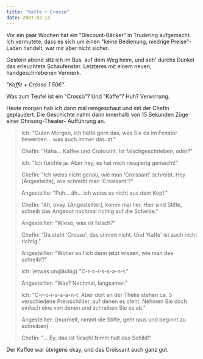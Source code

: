 ```yaml
---
title: "Kaffe + Crosso"
date: 2007-02-13
---
```


Vor ein paar Wochen hat ein "Discount-Bäcker" in Trudering aufgemacht. Ich vermutete, dass es sich um einen "keine Bedienung, niedrige Preise"-Laden handelt, war mir aber nicht sicher.

Gestern abend sitz ich im Bus, auf dem Weg heim, und seh' durchs Dunkel das erleuchtete Schaufenster. Letzteres mit einem neuen, handgeschriebenen Vermerk.

_"Kaffe + Crosso 1.50€"_.

Was zum Teufel ist ein "Crosso"? Und "Kaffe"? Huh? Verwirrung.

Heute morgen hab ich dann mal reingeschaut und mit der Chefin geplaudert. Die Geschichte nahm dann innerhalb von 15 Sekunden Züge einer Ohnsorg-Theater-
Aufführung an.

> Ich: "Guten Morgen, ich hätte gern das, was Sie da im Fenster bewerben… was
> auch immer das ist."
>
> Chefin: "Haha… Kaffee und Croissant. Ist falschgeschrieben, oder?"
>
> Ich: "Ich fürchte ja. Aber hey, es hat mich neugierig gemacht!"
>
> Chefin: "Ich weiss nicht genau, wie man ‘Croissant' schreibt. Hey
> [Angestellte], wie schreibt man ‘Croissant'?"
>
> Angestellte: "Puh… äh… ich weiss es nicht aus dem Kopf."
>
> Chefin: "Ah, okay. [Angestellter], komm mal her. Hier sind Stifte, schreib
> das Angebot nochmal richtig auf die Scheibe."
>
> Angestellter: "Wieso, was ist falsch?"
>
> Chefin: "Da steht ‘Crosso', das stimmt nicht. Und ‘Kaffe' ist auch nicht
> richtig."
>
> Angestellter: "Woher soll ich denn jetzt wissen, wie man das schreibt?"
>
> Ich: (etwas ungläubig) "C-r-o-i-s-s-a-n-t."
>
> Angestellter: "Was? Nochmal, langsamer."
>
> Ich: "C-r-o-i-s-s-a-n-t. Aber dort an der Theke stehen ca. 5 verschiedene
> Preisschilder, auf denen es steht. Nehmen Sie doch einfach eins von denen und
> schreiben Sie es ab."
>
> Angestellter: (murmelt, nimmt die Stifte, geht raus und beginnt zu
> schreiben)
>
> Chefin: "… Ey, das ist falsch! Nimm halt das Schild!"

Der Kaffee war übrigens okay, und das Croissant auch ganz gut.


